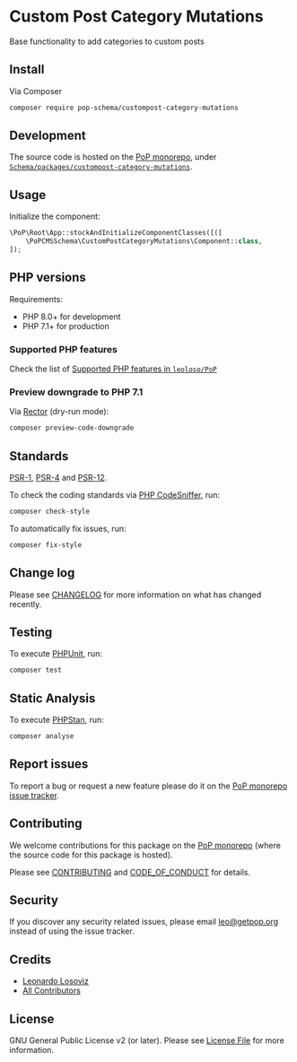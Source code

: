 # Custom Post Category Mutations

<!--
[![Build Status][ico-travis]][link-travis]
[![Quality Score][ico-code-quality]][link-code-quality]
[![Software License][ico-license]](LICENSE.md)
[![Latest Version on Packagist][ico-version]][link-packagist]
[![Coverage Status][ico-scrutinizer]][link-scrutinizer]
[![Total Downloads][ico-downloads]][link-downloads]
-->

Base functionality to add categories to custom posts

## Install

Via Composer

``` bash
composer require pop-schema/custompost-category-mutations
```

## Development

The source code is hosted on the [PoP monorepo](https://github.com/leoloso/PoP), under [`Schema/packages/custompost-category-mutations`](https://github.com/leoloso/PoP/tree/master/layers/Schema/packages/custompost-category-mutations).

## Usage

Initialize the component:

``` php
\PoP\Root\App::stockAndInitializeComponentClasses([([
    \PoPCMSSchema\CustomPostCategoryMutations\Component::class,
]);
```

## PHP versions

Requirements:

- PHP 8.0+ for development
- PHP 7.1+ for production

### Supported PHP features

Check the list of [Supported PHP features in `leoloso/PoP`](https://github.com/leoloso/PoP/blob/master/docs/supported-php-features.md)

### Preview downgrade to PHP 7.1

Via [Rector](https://github.com/rectorphp/rector) (dry-run mode):

```bash
composer preview-code-downgrade
```

## Standards

[PSR-1](https://www.php-fig.org/psr/psr-1), [PSR-4](https://www.php-fig.org/psr/psr-4) and [PSR-12](https://www.php-fig.org/psr/psr-12).

To check the coding standards via [PHP CodeSniffer](https://github.com/squizlabs/PHP_CodeSniffer), run:

``` bash
composer check-style
```

To automatically fix issues, run:

``` bash
composer fix-style
```

## Change log

Please see [CHANGELOG](CHANGELOG.md) for more information on what has changed recently.

## Testing

To execute [PHPUnit](https://phpunit.de/), run:

``` bash
composer test
```

## Static Analysis

To execute [PHPStan](https://github.com/phpstan/phpstan), run:

``` bash
composer analyse
```

## Report issues

To report a bug or request a new feature please do it on the [PoP monorepo issue tracker](https://github.com/leoloso/PoP/issues).

## Contributing

We welcome contributions for this package on the [PoP monorepo](https://github.com/leoloso/PoP) (where the source code for this package is hosted).

Please see [CONTRIBUTING](CONTRIBUTING.md) and [CODE_OF_CONDUCT](CODE_OF_CONDUCT.md) for details.

## Security

If you discover any security related issues, please email leo@getpop.org instead of using the issue tracker.

## Credits

- [Leonardo Losoviz][link-author]
- [All Contributors][link-contributors]

## License

GNU General Public License v2 (or later). Please see [License File](LICENSE.md) for more information.

[ico-version]: https://img.shields.io/packagist/v/pop-schema/custompost-category-mutations.svg?style=flat-square
[ico-license]: https://img.shields.io/badge/license-GPLv2-brightgreen.svg?style=flat-square
[ico-travis]: https://img.shields.io/travis/pop-schema/custompost-category-mutations/master.svg?style=flat-square
[ico-scrutinizer]: https://img.shields.io/scrutinizer/coverage/g/pop-schema/custompost-category-mutations.svg?style=flat-square
[ico-code-quality]: https://img.shields.io/scrutinizer/g/pop-schema/custompost-category-mutations.svg?style=flat-square
[ico-downloads]: https://img.shields.io/packagist/dt/pop-schema/custompost-category-mutations.svg?style=flat-square

[link-packagist]: https://packagist.org/packages/pop-schema/custompost-category-mutations
[link-travis]: https://travis-ci.org/pop-schema/custompost-category-mutations
[link-scrutinizer]: https://scrutinizer-ci.com/g/pop-schema/custompost-category-mutations/code-structure
[link-code-quality]: https://scrutinizer-ci.com/g/pop-schema/custompost-category-mutations
[link-downloads]: https://packagist.org/packages/pop-schema/custompost-category-mutations
[link-author]: https://github.com/leoloso
[link-contributors]: ../../../../../../contributors

